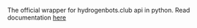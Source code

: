 The official wrapper for hydrogenbots.club api in python. Read documentation [here](https://api.hydrogenbots.club)